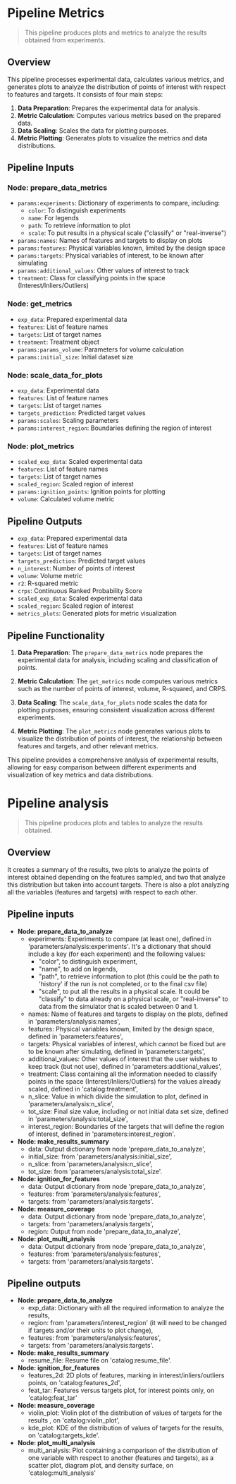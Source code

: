 # Pipeline Metrics

> This pipeline produces plots and metrics to analyze the results obtained from experiments.

## Overview

This pipeline processes experimental data, calculates various metrics, and generates plots to analyze the distribution of points of interest with respect to features and targets. It consists of four main steps:

1. **Data Preparation**: Prepares the experimental data for analysis.
2. **Metric Calculation**: Computes various metrics based on the prepared data.
3. **Data Scaling**: Scales the data for plotting purposes.
4. **Metric Plotting**: Generates plots to visualize the metrics and data distributions.

## Pipeline Inputs

### Node: prepare_data_metrics
- `params:experiments`: Dictionary of experiments to compare, including:
  - `color`: To distinguish experiments
  - `name`: For legends
  - `path`: To retrieve information to plot
  - `scale`: To put results in a physical scale ("classify" or "real-inverse")
- `params:names`: Names of features and targets to display on plots
- `params:features`: Physical variables known, limited by the design space
- `params:targets`: Physical variables of interest, to be known after simulating
- `params:additional_values`: Other values of interest to track
- `treatment`: Class for classifying points in the space (Interest/Inliers/Outliers)

### Node: get_metrics
- `exp_data`: Prepared experimental data
- `features`: List of feature names
- `targets`: List of target names
- `treatment`: Treatment object
- `params:params_volume`: Parameters for volume calculation
- `params:initial_size`: Initial dataset size

### Node: scale_data_for_plots
- `exp_data`: Experimental data
- `features`: List of feature names
- `targets`: List of target names
- `targets_prediction`: Predicted target values
- `params:scales`: Scaling parameters
- `params:interest_region`: Boundaries defining the region of interest

### Node: plot_metrics
- `scaled_exp_data`: Scaled experimental data
- `features`: List of feature names
- `targets`: List of target names
- `scaled_region`: Scaled region of interest
- `params:ignition_points`: Ignition points for plotting
- `volume`: Calculated volume metric

## Pipeline Outputs

- `exp_data`: Prepared experimental data
- `features`: List of feature names
- `targets`: List of target names
- `targets_prediction`: Predicted target values
- `n_interest`: Number of points of interest
- `volume`: Volume metric
- `r2`: R-squared metric
- `crps`: Continuous Ranked Probability Score
- `scaled_exp_data`: Scaled experimental data
- `scaled_region`: Scaled region of interest
- `metrics_plots`: Generated plots for metric visualization

## Pipeline Functionality

1. **Data Preparation**: The `prepare_data_metrics` node prepares the experimental data for analysis, including scaling and classification of points.

2. **Metric Calculation**: The `get_metrics` node computes various metrics such as the number of points of interest, volume, R-squared, and CRPS.

3. **Data Scaling**: The `scale_data_for_plots` node scales the data for plotting purposes, ensuring consistent visualization across different experiments.

4. **Metric Plotting**: The `plot_metrics` node generates various plots to visualize the distribution of points of interest, the relationship between features and targets, and other relevant metrics.

This pipeline provides a comprehensive analysis of experimental results, allowing for easy comparison between different experiments and visualization of key metrics and data distributions.


# Pipeline analysis

> This pipeline produces plots and tables to analyze the results obtained.

## Overview

It creates a summary of the results, two plots to analyze the points of interest obtained depending on the features 
sampled, and two that analyze this distribution but taken into account targets.
There is also a plot analyzing all the variables (features and targets) with respect to each other.

## Pipeline inputs
* **Node: prepare_data_to_analyze**
  * experiments: Experiments to compare (at least one), defined in 'parameters/analysis:experiments'. 
  It's a dictionary that should include a key (for each experiment) and the following values:
    * "color", to distinguish experiment,
    *  "name", to add on legends,
    *  "path", to retrieve information to plot (this could be the path to 'history' if the run is not completed, or to 
    the final csv file)
    *  "scale", to put all the results in a physical scale. It could be "classify" to data already on a physical scale, 
    or "real-inverse" to data from the simulator that is scaled between 0 and 1.
  * names: Name of features and targets to display on the plots, defined in 'parameters/analysis:names',
  * features: Physical variables known, limited by the design space, defined in 'parameters:features',
  * targets: Physical variables of interest, which cannot be fixed but are to be known after simulating, defined in 'parameters:targets',
  * additional_values: Other values of interest that the user wishes to keep track (but not use), defined in 'parameters:additional_values',
  * treatment: Class containing all the information needed to classify points in the space (Interest/Inliers/Outliers) 
  for the values already scaled, defined in 'catalog:treatment',
  * n_slice: Value in which divide the simulation to plot, defined in 'parameters/analysis:n_slice',
  * tot_size: Final size value, including or not initial data set size, defined in 'parameters/analysis:total_size',
  * interest_region: Boundaries of the targets that will define the region of interest, defined in 'parameters:interest_region'. 
* **Node: make_results_summary**
  * data: Output dictionary from node 'prepare_data_to_analyze',
  * initial_size: from 'parameters/analysis:initial_size',
  * n_slice: from 'parameters/analysis:n_slice',
  * tot_size: from 'parameters/analysis:total_size'. 
* **Node: ignition_for_features**
  * data: Output dictionary from node 'prepare_data_to_analyze',
  * features: from 'parameters/analysis:features',
  * targets: from 'parameters/analysis:targets'.
* **Node: measure_coverage**
  * data: Output dictionary from node 'prepare_data_to_analyze',
  * targets: from 'parameters/analysis:targets', 
  * region: Output from node 'prepare_data_to_analyze',
* **Node: plot_multi_analysis**
  * data: Output dictionary from node 'prepare_data_to_analyze',
  * features: from 'parameters/analysis:features',
  * targets: from 'parameters/analysis:targets'.


## Pipeline outputs

* **Node: prepare_data_to_analyze**
  * exp_data: Dictionary with all the required information to analyze the results,
  * region: from 'parameters/interest_region' (it will need to be changed if targets and/or their units to plot change),
  * features: from 'parameters/analysis:features',
  * targets: from 'parameters/analysis:targets'.
* **Node: make_results_summary**
  * resume_file: Resume file on 'catalog:resume_file'.
* **Node: ignition_for_features**
  * features_2d: 2D plots of features, marking in interest/inliers/outliers points, on 'catalog:features_2d',
  * feat_tar: Features versus targets plot, for interest points only, on 'catalog:feat_tar'
* **Node: measure_coverage**
  * violin_plot: Violin plot of the distribution of values of targets for the results , on 'catalog:violin_plot',
  * kde_plot: KDE of the distribution of values of targets for the results, on 'catalog:targets_kde'.
* **Node: plot_multi_analysis**
  * multi_analysis: Plot containing a comparison of the distribution of one variable with respect to another 
  (features and targets), as a scatter plot, diagram plot, and density surface, on 'catalog:multi_analysis'